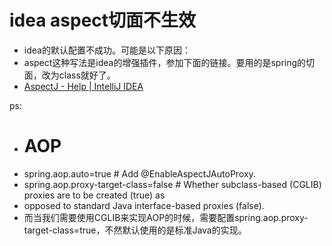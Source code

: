 # idea aspect切面不生效
 * idea的默认配置不成功。可能是以下原因：
 * aspect这种写法是idea的增强插件，参加下面的链接。要用的是spring的切面，改为class就好了。
 * [AspectJ - Help | IntelliJ IDEA](https://www.jetbrains.com/help/idea/aspectj.html)
 
 
 ps:
  * # AOP
  * spring.aop.auto=true # Add @EnableAspectJAutoProxy.
  * spring.aop.proxy-target-class=false # Whether subclass-based (CGLIB) proxies are to be created (true) as
  * opposed to standard Java interface-based proxies (false).
  * 而当我们需要使用CGLIB来实现AOP的时候，需要配置spring.aop.proxy-target-class=true，不然默认使用的是标准Java的实现。